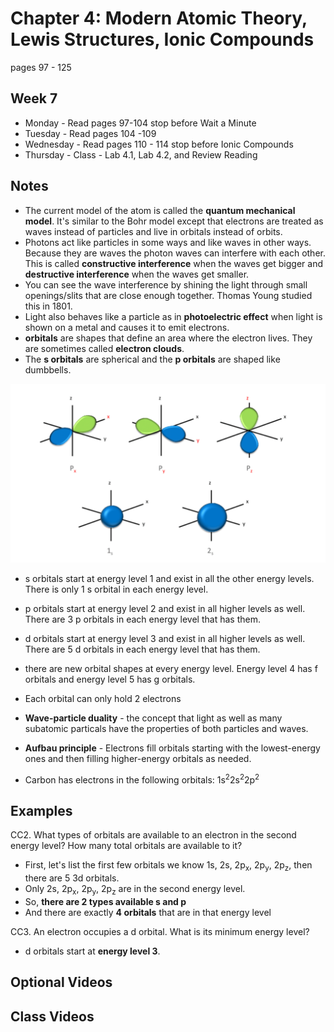 # Chapter 4:  Modern Atomic Theory, Lewis Structures, Ionic Compounds

pages 97 - 125

## Week 7
- Monday - Read pages 97-104 stop before Wait a Minute
- Tuesday - Read pages 104 -109
- Wednesday - Read pages 110 - 114 stop before Ionic Compounds
- Thursday - Class - Lab 4.1, Lab 4.2, and Review Reading

## Notes
- The current model of the atom is called the **quantum mechanical model**. It's similar to the Bohr model except that electrons are treated as waves instead of particles and live in orbitals instead of orbits.
- Photons act like particles in some ways and like waves in other ways. Because they are waves the photon waves can interfere with each other. This is called **constructive interference** when the waves get bigger and **destructive interference** when the waves get smaller.
- You can see the wave interference by shining the light through small openings/slits that are close enough together. Thomas Young studied this in 1801.
- Light also behaves like a particle as in **photoelectric effect** when light is shown on a metal and causes it to emit electrons.
- **orbitals** are shapes that define an area where the electron lives. They are sometimes called **electron clouds**.
- The **s orbitals** are spherical and the **p orbitals** are shaped like dumbbells.

![S and P orbitals](sandpshells.png)

- s orbitals start at energy level 1 and exist in all the other energy levels. There is only 1 s orbital in each energy level.
- p orbitals start at energy level 2 and exist in all higher levels as well. There are 3 p orbitals in each energy level that has them.
- d orbitals start at energy level 3 and exist in all higher levels as well. There are 5 d orbitals in each energy level that has them.
- there are new orbital shapes at every energy level. Energy level 4 has f orbitals and energy level 5 has g orbitals.
- Each orbital can only hold 2 electrons

- **Wave-particle duality** - the concept that light as well as many subatomic particals have the properties of both particles and waves.
- **Aufbau principle** - Electrons fill orbitals starting with the lowest-energy ones and then filling higher-energy orbitals as needed.
- Carbon has electrons in the following orbitals: 1s<sup>2</sup>2s<sup>2</sup>2p<sup>2</sup>


## Examples

CC2. What types of orbitals are available to an electron in the second energy level? How many total orbitals are available to it?
- First, let's list the first few orbitals we know 1s, 2s, 2p<sub>x</sub>, 2p<sub>y</sub>, 2p<sub>z</sub>, then there are 5 3d orbitals.
- Only 2s, 2p<sub>x</sub>, 2p<sub>y</sub>, 2p<sub>z</sub> are in the second energy level.
- So, **there are 2 types available s and p**
- And there are exactly **4 orbitals** that are in that energy level

CC3. An electron occupies a d orbital. What is its minimum energy level?
- d orbitals start at **energy level 3**.

## Optional Videos

## Class Videos
